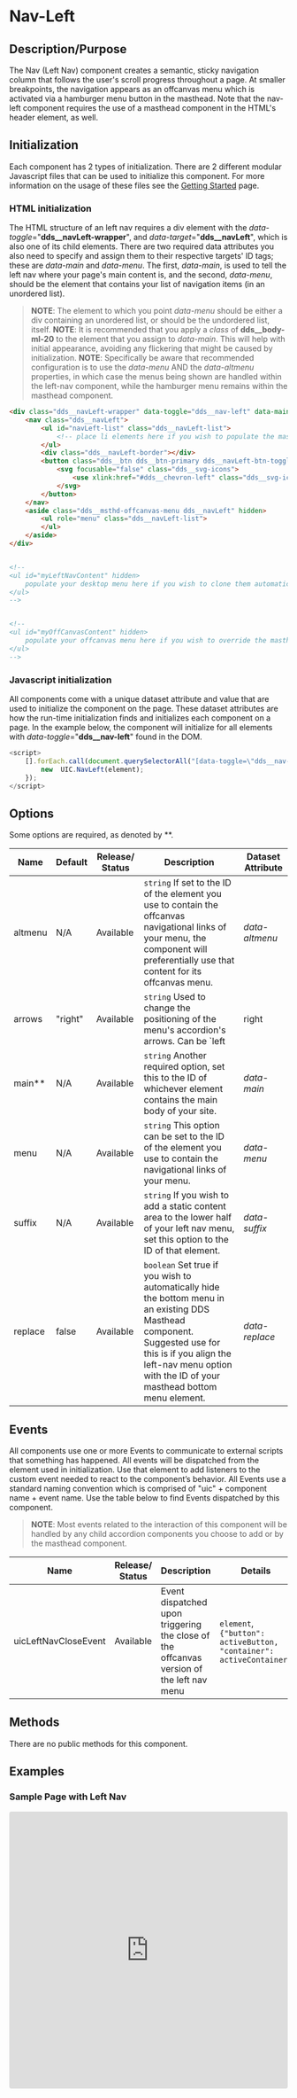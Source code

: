 # Nav-Left

## Description/Purpose

The Nav (Left Nav) component creates a semantic, sticky navigation column that follows the user's scroll progress throughout a page.  At smaller breakpoints, the navigation appears as an offcanvas menu which is activated via a hamburger menu button in the masthead.  Note that the nav-left component requires the use of a masthead component in the HTML's header element, as well.

## Initialization

Each component has 2 types of initialization. There are 2 different modular Javascript files that can be used to initialize this component. For more information on the usage of these files see the [Getting Started](https://www.delldesignsystem.com/getting-started) page.

### HTML initialization

The HTML structure of an left nav requires a div element with the *data-toggle*="**dds__navLeft-wrapper**", and *data-target*="**dds__navLeft**", which is also one of its child elements.  There are two required data attributes you also need to specify and assign them to their respective targets' ID tags; these are *data-main* and *data-menu*.  The first, *data-main*, is used to tell the left nav where your page's main content is, and the second, *data-menu*, should be the element that contains your list of navigation items (in an unordered list).  

> **NOTE**: The element to which you point *data-menu* should be either a div containing an unordered list, or should be the undordered list, itself.
> **NOTE**: It is recommended that you apply a *class* of **dds__body-ml-20** to the element that you assign to *data-main*.  This will help with initial appearance, avoiding any flickering that might be caused by initialization.
> **NOTE**: Specifically be aware that recommended configuration is to use the *data-menu* AND the *data-altmenu* properties, in which case the menus being shown are handled within the left-nav component, while the hamburger menu remains within the masthead component.

```HTML
<div class="dds__navLeft-wrapper" data-toggle="dds__nav-left" data-main="mainContent" data-menu="myLeftNavContent" data-altmenu="myOffCanvasContent"  data-arrows="right">
    <nav class="dds__navLeft">
        <ul id="navLeft-list" class="dds__navLeft-list">
            <!-- place li elements here if you wish to populate the masthead offcanvas menu separately -->
        </ul>
        <div class="dds__navLeft-border"></div>
        <button class="dds__btn dds__btn-primary dds__navLeft-btn-toggle">
            <svg focusable="false" class="dds__svg-icons">
                <use xlink:href="#dds__chevron-left" class="dds__svg-icons-item dds__show"></use>
            </svg>
        </button>
    </nav>
    <aside class="dds__msthd-offcanvas-menu dds__navLeft" hidden>
        <ul role="menu" class="dds__navLeft-list">
        </ul>
    </aside>
</div>


<!--
<ul id="myLeftNavContent" hidden>
	populate your desktop menu here if you wish to clone them automatically into the masthead offcanvas menu
</ul>
-->


<!--
<ul id="myOffCanvasContent" hidden>
	populate your offcanvas menu here if you wish to override the masthead usage but not use the desktop cloning feature
</ul>
-->
```

### Javascript initialization

All components come with a unique dataset attribute and value that are used to initialize the component on the page. These dataset attributes are how the run-time initialization finds and initializes each component on a page. In the example below, the component will initialize for all elements with *data-toggle*="**dds__nav-left**" found in the DOM.

```javascript
<script>
    [].forEach.call(document.querySelectorAll("[data-toggle=\"dds__nav-left\"]"), function(element) {
        new  UIC.NavLeft(element);
    });
</script>
```

## Options

Some options are required, as denoted by **.

Name | Default | Release/ Status | Description | Dataset Attribute
--- | --- | --- | --- | ---
altmenu | N/A | Available | `string` If set to the ID of the element you use to contain the offcanvas navigational links of your menu, the component will preferentially use that content for its offcanvas menu. | *data-altmenu*
arrows | "right" | Available | `string` Used to change the positioning of the menu's accordion's arrows.  Can be `left | right | center` | *data-arrows*
main** | N/A | Available | `string` Another required option, set this to the ID of whichever element contains the main body of your site. | *data-main*
menu | N/A | Available | `string` This option can be set to the ID of the element you use to contain the navigational links of your menu. | *data-menu*
suffix | N/A | Available | `string` If you wish to add a static content area to the lower half of your left nav menu, set this option to the ID of that element. | *data-suffix*
replace | false | Available | `boolean` Set true if you wish to automatically hide the bottom menu in an existing DDS Masthead component. Suggested use for this is if you align the left-nav menu option with the ID of your masthead bottom menu element. | *data-replace*

## Events

All components use one or more Events to communicate to external scripts that something has happened. All events will be dispatched from the element used in initialization. Use that element to add listeners to the custom event needed to react to the component’s behavior. All Events use a standard naming convention which is comprised of "uic" + component name + event name. Use the table below to find Events dispatched by this component.

> **NOTE**: Most events related to the interaction of this component will be handled by any child accordion components you choose to add or by the masthead component.

Name | Release/ Status | Description | Details
--- | --- | --- | ---
uicLeftNavCloseEvent | Available | Event dispatched upon triggering the close of the offcanvas version of the left nav menu | `element`, `{"button": activeButton, "container": activeContainer}`

## Methods

There are no public methods for this component.

## Examples

### Sample Page with Left Nav

<iframe
     src="https://codesandbox.io/embed/github/DDS-DLS/sandboxes/tree/master/?codemirror=1&expanddevtools=0&runonclick=1&hidenavigation=1&hidedevtools=1&fontsize=14&hidenavigation=1&initialpath=%3Fdoc%3Dnav-left&module=%2Fsrc%2Fcomponents%2Fnav-left.txt&theme=dark&view=preview"
     style="width:100%; height:500px; border:0; border-radius: 4px; overflow:hidden;"
     title="CodeSandbox instance of DLS components"
     allow="accelerometer; ambient-light-sensor; camera; encrypted-media; geolocation; gyroscope; hid; microphone; midi; payment; usb; vr"
     sandbox="allow-forms allow-modals allow-popups allow-presentation allow-same-origin allow-scripts"
   ></iframe>
